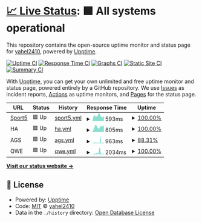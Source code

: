 # [📈 Live Status](https://demo.upptime.js.org): <!--live status--> **🟩 All systems operational**

This repository contains the open-source uptime monitor and status page for [yahel2410](https://demo.upptime.js.org), powered by [Upptime](https://github.com/upptime/upptime).

[![Uptime CI](https://github.com/yahel2410/upptime/workflows/Uptime%20CI/badge.svg)](https://github.com/yahel2410/upptime/actions?query=workflow%3A%22Uptime+CI%22)
[![Response Time CI](https://github.com/yahel2410/upptime/workflows/Response%20Time%20CI/badge.svg)](https://github.com/yahel2410/upptime/actions?query=workflow%3A%22Response+Time+CI%22)
[![Graphs CI](https://github.com/yahel2410/upptime/workflows/Graphs%20CI/badge.svg)](https://github.com/yahel2410/upptime/actions?query=workflow%3A%22Graphs+CI%22)
[![Static Site CI](https://github.com/yahel2410/upptime/workflows/Static%20Site%20CI/badge.svg)](https://github.com/yahel2410/upptime/actions?query=workflow%3A%22Static+Site+CI%22)
[![Summary CI](https://github.com/yahel2410/upptime/workflows/Summary%20CI/badge.svg)](https://github.com/yahel2410/upptime/actions?query=workflow%3A%22Summary+CI%22)

With [Upptime](https://upptime.js.org), you can get your own unlimited and free uptime monitor and status page, powered entirely by a GitHub repository. We use [Issues](https://github.com/yahel2410/upptime/issues) as incident reports, [Actions](https://github.com/yahel2410/upptime/actions) as uptime monitors, and [Pages](https://demo.upptime.js.org) for the status page.

<!--start: status pages-->
<!-- This summary is generated by Upptime (https://github.com/upptime/upptime) -->
<!-- Do not edit this manually, your changes will be overwritten -->
<!-- prettier-ignore -->
| URL | Status | History | Response Time | Uptime |
| --- | ------ | ------- | ------------- | ------ |
| <img alt="" src="https://icons.duckduckgo.com/ip3/www.sport5.co.il.ico" height="13"> [Sport5](https://www.sport5.co.il) | 🟩 Up | [sport5.yml](https://github.com/yahel2410/upptime/commits/HEAD/history/sport5.yml) | <details><summary><img alt="Response time graph" src="./graphs/sport5/response-time-week.png" height="20"> 593ms</summary><br><a href="https://yahel2410.github.io/upptime/history/sport5"><img alt="Response time 670" src="https://img.shields.io/endpoint?url=https%3A%2F%2Fraw.githubusercontent.com%2Fyahel2410%2Fupptime%2FHEAD%2Fapi%2Fsport5%2Fresponse-time.json"></a><br><a href="https://yahel2410.github.io/upptime/history/sport5"><img alt="24-hour response time 549" src="https://img.shields.io/endpoint?url=https%3A%2F%2Fraw.githubusercontent.com%2Fyahel2410%2Fupptime%2FHEAD%2Fapi%2Fsport5%2Fresponse-time-day.json"></a><br><a href="https://yahel2410.github.io/upptime/history/sport5"><img alt="7-day response time 593" src="https://img.shields.io/endpoint?url=https%3A%2F%2Fraw.githubusercontent.com%2Fyahel2410%2Fupptime%2FHEAD%2Fapi%2Fsport5%2Fresponse-time-week.json"></a><br><a href="https://yahel2410.github.io/upptime/history/sport5"><img alt="30-day response time 735" src="https://img.shields.io/endpoint?url=https%3A%2F%2Fraw.githubusercontent.com%2Fyahel2410%2Fupptime%2FHEAD%2Fapi%2Fsport5%2Fresponse-time-month.json"></a><br><a href="https://yahel2410.github.io/upptime/history/sport5"><img alt="1-year response time 670" src="https://img.shields.io/endpoint?url=https%3A%2F%2Fraw.githubusercontent.com%2Fyahel2410%2Fupptime%2FHEAD%2Fapi%2Fsport5%2Fresponse-time-year.json"></a></details> | <details><summary><a href="https://yahel2410.github.io/upptime/history/sport5">100.00%</a></summary><a href="https://yahel2410.github.io/upptime/history/sport5"><img alt="All-time uptime 100.00%" src="https://img.shields.io/endpoint?url=https%3A%2F%2Fraw.githubusercontent.com%2Fyahel2410%2Fupptime%2FHEAD%2Fapi%2Fsport5%2Fuptime.json"></a><br><a href="https://yahel2410.github.io/upptime/history/sport5"><img alt="24-hour uptime 100.00%" src="https://img.shields.io/endpoint?url=https%3A%2F%2Fraw.githubusercontent.com%2Fyahel2410%2Fupptime%2FHEAD%2Fapi%2Fsport5%2Fuptime-day.json"></a><br><a href="https://yahel2410.github.io/upptime/history/sport5"><img alt="7-day uptime 100.00%" src="https://img.shields.io/endpoint?url=https%3A%2F%2Fraw.githubusercontent.com%2Fyahel2410%2Fupptime%2FHEAD%2Fapi%2Fsport5%2Fuptime-week.json"></a><br><a href="https://yahel2410.github.io/upptime/history/sport5"><img alt="30-day uptime 100.00%" src="https://img.shields.io/endpoint?url=https%3A%2F%2Fraw.githubusercontent.com%2Fyahel2410%2Fupptime%2FHEAD%2Fapi%2Fsport5%2Fuptime-month.json"></a><br><a href="https://yahel2410.github.io/upptime/history/sport5"><img alt="1-year uptime 100.00%" src="https://img.shields.io/endpoint?url=https%3A%2F%2Fraw.githubusercontent.com%2Fyahel2410%2Fupptime%2FHEAD%2Fapi%2Fsport5%2Fuptime-year.json"></a></details>
| <img alt="" src="https://icons.duckduckgo.com/ip3/null.ico" height="13"> HA | 🟩 Up | [ha.yml](https://github.com/yahel2410/upptime/commits/HEAD/history/ha.yml) | <details><summary><img alt="Response time graph" src="./graphs/ha/response-time-week.png" height="20"> 805ms</summary><br><a href="https://yahel2410.github.io/upptime/history/ha"><img alt="Response time 714" src="https://img.shields.io/endpoint?url=https%3A%2F%2Fraw.githubusercontent.com%2Fyahel2410%2Fupptime%2FHEAD%2Fapi%2Fha%2Fresponse-time.json"></a><br><a href="https://yahel2410.github.io/upptime/history/ha"><img alt="24-hour response time 984" src="https://img.shields.io/endpoint?url=https%3A%2F%2Fraw.githubusercontent.com%2Fyahel2410%2Fupptime%2FHEAD%2Fapi%2Fha%2Fresponse-time-day.json"></a><br><a href="https://yahel2410.github.io/upptime/history/ha"><img alt="7-day response time 805" src="https://img.shields.io/endpoint?url=https%3A%2F%2Fraw.githubusercontent.com%2Fyahel2410%2Fupptime%2FHEAD%2Fapi%2Fha%2Fresponse-time-week.json"></a><br><a href="https://yahel2410.github.io/upptime/history/ha"><img alt="30-day response time 662" src="https://img.shields.io/endpoint?url=https%3A%2F%2Fraw.githubusercontent.com%2Fyahel2410%2Fupptime%2FHEAD%2Fapi%2Fha%2Fresponse-time-month.json"></a><br><a href="https://yahel2410.github.io/upptime/history/ha"><img alt="1-year response time 714" src="https://img.shields.io/endpoint?url=https%3A%2F%2Fraw.githubusercontent.com%2Fyahel2410%2Fupptime%2FHEAD%2Fapi%2Fha%2Fresponse-time-year.json"></a></details> | <details><summary><a href="https://yahel2410.github.io/upptime/history/ha">100.00%</a></summary><a href="https://yahel2410.github.io/upptime/history/ha"><img alt="All-time uptime 99.94%" src="https://img.shields.io/endpoint?url=https%3A%2F%2Fraw.githubusercontent.com%2Fyahel2410%2Fupptime%2FHEAD%2Fapi%2Fha%2Fuptime.json"></a><br><a href="https://yahel2410.github.io/upptime/history/ha"><img alt="24-hour uptime 100.00%" src="https://img.shields.io/endpoint?url=https%3A%2F%2Fraw.githubusercontent.com%2Fyahel2410%2Fupptime%2FHEAD%2Fapi%2Fha%2Fuptime-day.json"></a><br><a href="https://yahel2410.github.io/upptime/history/ha"><img alt="7-day uptime 100.00%" src="https://img.shields.io/endpoint?url=https%3A%2F%2Fraw.githubusercontent.com%2Fyahel2410%2Fupptime%2FHEAD%2Fapi%2Fha%2Fuptime-week.json"></a><br><a href="https://yahel2410.github.io/upptime/history/ha"><img alt="30-day uptime 99.94%" src="https://img.shields.io/endpoint?url=https%3A%2F%2Fraw.githubusercontent.com%2Fyahel2410%2Fupptime%2FHEAD%2Fapi%2Fha%2Fuptime-month.json"></a><br><a href="https://yahel2410.github.io/upptime/history/ha"><img alt="1-year uptime 99.94%" src="https://img.shields.io/endpoint?url=https%3A%2F%2Fraw.githubusercontent.com%2Fyahel2410%2Fupptime%2FHEAD%2Fapi%2Fha%2Fuptime-year.json"></a></details>
| <img alt="" src="https://icons.duckduckgo.com/ip3/null.ico" height="13"> AGS | 🟩 Up | [ags.yml](https://github.com/yahel2410/upptime/commits/HEAD/history/ags.yml) | <details><summary><img alt="Response time graph" src="./graphs/ags/response-time-week.png" height="20"> 963ms</summary><br><a href="https://yahel2410.github.io/upptime/history/ags"><img alt="Response time 1494" src="https://img.shields.io/endpoint?url=https%3A%2F%2Fraw.githubusercontent.com%2Fyahel2410%2Fupptime%2FHEAD%2Fapi%2Fags%2Fresponse-time.json"></a><br><a href="https://yahel2410.github.io/upptime/history/ags"><img alt="24-hour response time 549" src="https://img.shields.io/endpoint?url=https%3A%2F%2Fraw.githubusercontent.com%2Fyahel2410%2Fupptime%2FHEAD%2Fapi%2Fags%2Fresponse-time-day.json"></a><br><a href="https://yahel2410.github.io/upptime/history/ags"><img alt="7-day response time 963" src="https://img.shields.io/endpoint?url=https%3A%2F%2Fraw.githubusercontent.com%2Fyahel2410%2Fupptime%2FHEAD%2Fapi%2Fags%2Fresponse-time-week.json"></a><br><a href="https://yahel2410.github.io/upptime/history/ags"><img alt="30-day response time 921" src="https://img.shields.io/endpoint?url=https%3A%2F%2Fraw.githubusercontent.com%2Fyahel2410%2Fupptime%2FHEAD%2Fapi%2Fags%2Fresponse-time-month.json"></a><br><a href="https://yahel2410.github.io/upptime/history/ags"><img alt="1-year response time 1494" src="https://img.shields.io/endpoint?url=https%3A%2F%2Fraw.githubusercontent.com%2Fyahel2410%2Fupptime%2FHEAD%2Fapi%2Fags%2Fresponse-time-year.json"></a></details> | <details><summary><a href="https://yahel2410.github.io/upptime/history/ags">88.31%</a></summary><a href="https://yahel2410.github.io/upptime/history/ags"><img alt="All-time uptime 26.42%" src="https://img.shields.io/endpoint?url=https%3A%2F%2Fraw.githubusercontent.com%2Fyahel2410%2Fupptime%2FHEAD%2Fapi%2Fags%2Fuptime.json"></a><br><a href="https://yahel2410.github.io/upptime/history/ags"><img alt="24-hour uptime 98.33%" src="https://img.shields.io/endpoint?url=https%3A%2F%2Fraw.githubusercontent.com%2Fyahel2410%2Fupptime%2FHEAD%2Fapi%2Fags%2Fuptime-day.json"></a><br><a href="https://yahel2410.github.io/upptime/history/ags"><img alt="7-day uptime 88.31%" src="https://img.shields.io/endpoint?url=https%3A%2F%2Fraw.githubusercontent.com%2Fyahel2410%2Fupptime%2FHEAD%2Fapi%2Fags%2Fuptime-week.json"></a><br><a href="https://yahel2410.github.io/upptime/history/ags"><img alt="30-day uptime 25.03%" src="https://img.shields.io/endpoint?url=https%3A%2F%2Fraw.githubusercontent.com%2Fyahel2410%2Fupptime%2FHEAD%2Fapi%2Fags%2Fuptime-month.json"></a><br><a href="https://yahel2410.github.io/upptime/history/ags"><img alt="1-year uptime 26.42%" src="https://img.shields.io/endpoint?url=https%3A%2F%2Fraw.githubusercontent.com%2Fyahel2410%2Fupptime%2FHEAD%2Fapi%2Fags%2Fuptime-year.json"></a></details>
| <img alt="" src="https://icons.duckduckgo.com/ip3/null.ico" height="13"> QWE | 🟩 Up | [qwe.yml](https://github.com/yahel2410/upptime/commits/HEAD/history/qwe.yml) | <details><summary><img alt="Response time graph" src="./graphs/qwe/response-time-week.png" height="20"> 2034ms</summary><br><a href="https://yahel2410.github.io/upptime/history/qwe"><img alt="Response time 1412" src="https://img.shields.io/endpoint?url=https%3A%2F%2Fraw.githubusercontent.com%2Fyahel2410%2Fupptime%2FHEAD%2Fapi%2Fqwe%2Fresponse-time.json"></a><br><a href="https://yahel2410.github.io/upptime/history/qwe"><img alt="24-hour response time 691" src="https://img.shields.io/endpoint?url=https%3A%2F%2Fraw.githubusercontent.com%2Fyahel2410%2Fupptime%2FHEAD%2Fapi%2Fqwe%2Fresponse-time-day.json"></a><br><a href="https://yahel2410.github.io/upptime/history/qwe"><img alt="7-day response time 2034" src="https://img.shields.io/endpoint?url=https%3A%2F%2Fraw.githubusercontent.com%2Fyahel2410%2Fupptime%2FHEAD%2Fapi%2Fqwe%2Fresponse-time-week.json"></a><br><a href="https://yahel2410.github.io/upptime/history/qwe"><img alt="30-day response time 948" src="https://img.shields.io/endpoint?url=https%3A%2F%2Fraw.githubusercontent.com%2Fyahel2410%2Fupptime%2FHEAD%2Fapi%2Fqwe%2Fresponse-time-month.json"></a><br><a href="https://yahel2410.github.io/upptime/history/qwe"><img alt="1-year response time 1412" src="https://img.shields.io/endpoint?url=https%3A%2F%2Fraw.githubusercontent.com%2Fyahel2410%2Fupptime%2FHEAD%2Fapi%2Fqwe%2Fresponse-time-year.json"></a></details> | <details><summary><a href="https://yahel2410.github.io/upptime/history/qwe">100.00%</a></summary><a href="https://yahel2410.github.io/upptime/history/qwe"><img alt="All-time uptime 95.68%" src="https://img.shields.io/endpoint?url=https%3A%2F%2Fraw.githubusercontent.com%2Fyahel2410%2Fupptime%2FHEAD%2Fapi%2Fqwe%2Fuptime.json"></a><br><a href="https://yahel2410.github.io/upptime/history/qwe"><img alt="24-hour uptime 100.00%" src="https://img.shields.io/endpoint?url=https%3A%2F%2Fraw.githubusercontent.com%2Fyahel2410%2Fupptime%2FHEAD%2Fapi%2Fqwe%2Fuptime-day.json"></a><br><a href="https://yahel2410.github.io/upptime/history/qwe"><img alt="7-day uptime 100.00%" src="https://img.shields.io/endpoint?url=https%3A%2F%2Fraw.githubusercontent.com%2Fyahel2410%2Fupptime%2FHEAD%2Fapi%2Fqwe%2Fuptime-week.json"></a><br><a href="https://yahel2410.github.io/upptime/history/qwe"><img alt="30-day uptime 99.77%" src="https://img.shields.io/endpoint?url=https%3A%2F%2Fraw.githubusercontent.com%2Fyahel2410%2Fupptime%2FHEAD%2Fapi%2Fqwe%2Fuptime-month.json"></a><br><a href="https://yahel2410.github.io/upptime/history/qwe"><img alt="1-year uptime 95.68%" src="https://img.shields.io/endpoint?url=https%3A%2F%2Fraw.githubusercontent.com%2Fyahel2410%2Fupptime%2FHEAD%2Fapi%2Fqwe%2Fuptime-year.json"></a></details>

<!--end: status pages-->

[**Visit our status website →**](https://demo.upptime.js.org)

## 📄 License

- Powered by: [Upptime](https://github.com/upptime/upptime)
- Code: [MIT](./LICENSE) © [yahel2410](https://demo.upptime.js.org)
- Data in the `./history` directory: [Open Database License](https://opendatacommons.org/licenses/odbl/1-0/)
